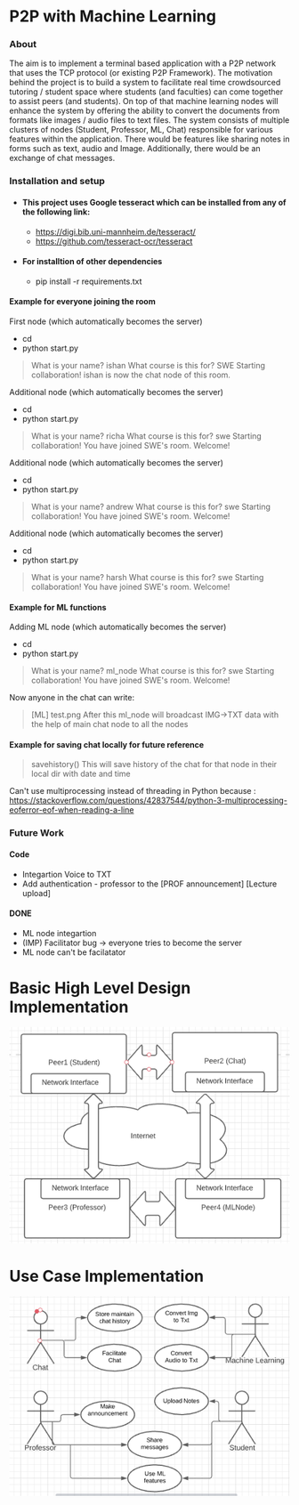 # P2P with Machine Learning

### About
The aim is to implement a terminal based application with a P2P network that uses the TCP protocol (or existing P2P Framework). The motivation behind the project is to build a system to facilitate real time crowdsourced tutoring / student space where students (and faculties) can come together to assist peers (and students). On top of that machine learning nodes will enhance the system by offering the ability to convert the documents from formats like images / audio files to text files. 
The system consists of multiple clusters of nodes (Student, Professor, ML, Chat) responsible for various features within the application. There would be features like sharing notes in forms such as text, audio and Image. Additionally, there would be an exchange of chat messages.


### Installation and setup 
- #### This project uses Google tesseract which can be installed from any of the following link:
    - https://digi.bib.uni-mannheim.de/tesseract/
    - https://github.com/tesseract-ocr/tesseract

- #### For installtion of other dependencies 
    - pip install -r requirements.txt

#### Example for everyone joining the room
First node (which automatically becomes the server)
- cd <location of root of repo>
- python start.py
> What is your name? ishan
> What course is this for? SWE
> Starting collaboration!
> ishan is now the chat node of this room.

Additional node (which automatically becomes the server)
- cd <location of root of repo>
- python start.py
>What is your name? richa
>What course is this for? swe
>Starting collaboration!
>You have joined SWE's room. Welcome!

Additional node (which automatically becomes the server)
- cd <location of root of repo>
- python start.py
>What is your name? andrew
>What course is this for? swe
>Starting collaboration!
>You have joined SWE's room. Welcome!

Additional node (which automatically becomes the server)
- cd <location of root of repo>
- python start.py
>What is your name? harsh
>What course is this for? swe
>Starting collaboration!
>You have joined SWE's room. Welcome!

#### Example for ML functions

Adding ML node (which automatically becomes the server)
- cd <location of root of repo>
- python start.py
>What is your name? ml_node
>What course is this for? swe
>Starting collaboration!
>You have joined SWE's room. Welcome!

Now anyone in the chat can write:
> [ML] test.png
After this ml_node will broadcast IMG->TXT data with the help of main chat node to all the nodes

#### Example for saving chat locally for future reference
> savehistory()
This will save history of the chat for that node in their local dir with date and time


Can't use multiprocessing instead of threading in Python because : https://stackoverflow.com/questions/42837544/python-3-multiprocessing-eoferror-eof-when-reading-a-line


### Future Work

#### Code

- Integartion Voice to TXT
- Add authentication - professor to the [PROF announcement] [Lecture upload]

#### DONE
- ML node integartion
- (IMP) Facilitator bug -> everyone tries to become the server
- ML node can't be facilatator

# Basic High Level Design Implementation
![High Level](Diagram/HighLevelDesign.PNG)

# Use Case Implementation
![Use Case](Diagram/BasicUseCase.PNG)


